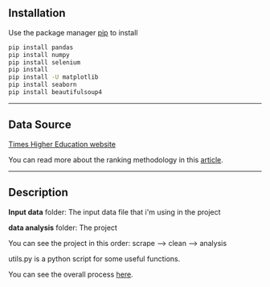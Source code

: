 ## Installation

Use the package manager [pip](https://pip.pypa.io/en/stable/) to install

```bash
pip install pandas
pip install numpy
pip install selenium
pip install
pip install -U matplotlib
pip install seaborn
pip install beautifulsoup4

```
---
## Data Source
[Times Higher Education website](https://www.timeshighereducation.com/world-university-rankings/2021/world-ranking#!/page/0/length/25/sort_by/rank/sort_order/asc/cols/stats)

You can read more about the ranking methodology in this [article](https://studyabroad.shiksha.com/times-higher-education-the-ranking-methodology-articlepage-2751).

-----
## Description
**Input data** folder: The input data file that i'm using in the project

**data analysis** folder: The project 

You can see the project in this order: scrape --> clean --> analysis

utils.py is a python script for some useful functions.

You can see the overall process [here](https://huynguyen61098.github.io/_/project1.html).
